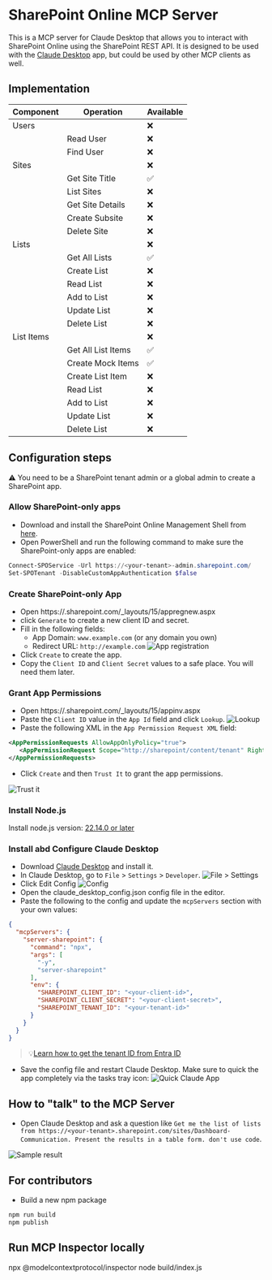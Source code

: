 
# SharePoint Online MCP Server

This is a MCP server for Claude Desktop that allows you to interact with SharePoint Online using the SharePoint REST API. It is designed to be used with the [Claude Desktop](https://claude.ai/download) app, but could be used by other MCP clients as well.

## Implementation

| Component          | Operation           | Available |
|--------------------|---------------------|-----------|
| Users              |                     | ❌        |
|                    | Read User           | ❌        |
|                    | Find User           | ❌        |
| Sites              |                     | ❌        |
|                    | Get Site Title      | ✅        |
|                    | List Sites          | ❌        |
|                    | Get Site Details    | ❌        |
|                    | Create Subsite      | ❌        |
|                    | Delete Site         | ❌        |
| Lists              |                     | ❌        |
|                    | Get All Lists       | ✅        |
|                    | Create List         | ❌        |
|                    | Read List           | ❌        |
|                    | Add to List         | ❌        |
|                    | Update List         | ❌        |
|                    | Delete List         | ❌        |
| List Items         |                     | ❌        |
|                    | Get All List Items  | ✅        |
|                    | Create Mock Items   | ✅        |
|                    | Create List Item    | ❌        |
|                    | Read List           | ❌        |
|                    | Add to List         | ❌        |
|                    | Update List         | ❌        |
|                    | Delete List         | ❌        |

## Configuration steps

⚠️ You need to be a SharePoint tenant admin or a global admin to create a SharePoint app.

### Allow SharePoint-only apps

- Download and install the SharePoint Online Management Shell from [here](https://www.microsoft.com/en-ca/download/details.aspx?id=35588).
- Open PowerShell and run the following command to make sure the SharePoint-only apps are enabled:

```powershell
Connect-SPOService -Url https://<your-tenant>-admin.sharepoint.com/
Set-SPOTenant -DisableCustomAppAuthentication $false
```

### Create SharePoint-only App

- Open https://<your-tenant>.sharepoint.com/_layouts/15/appregnew.aspx
- click `Generate` to create a new client ID and secret.
- Fill in the following fields:
  - App Domain: `www.example.com` (or any domain you own)
  - Redirect URL: `http://example.com`
![App registration](IMG/image-3.png)
- Click `Create` to create the app.
- Copy the `Client ID` and `Client Secret` values to a safe place. You will need them later.

### Grant App Permissions

- Open https://<your-tenant>.sharepoint.com/_layouts/15/appinv.aspx
- Paste the `Client ID` value in the `App Id` field and click `Lookup`.
![Lookup](IMG/image-4.png)
- Paste the following XML in the `App Permission Request XML` field:

```xml
<AppPermissionRequests AllowAppOnlyPolicy="true">
   <AppPermissionRequest Scope="http://sharepoint/content/tenant" Right="FullControl" />
</AppPermissionRequests>
```

- Click `Create` and then `Trust It` to grant the app permissions.

![Trust it](IMG/image-5.png)

### Install Node.js

 Install node.js version: [22.14.0 or later](https://nodejs.org/en/download)

### Install abd Configure Claude Desktop

- Download [Claude Desktop](https://claude.ai/download) and install it.
- In Claude Desktop, go to `File` > `Settings` > `Developer`.
![File > Settings](IMG/image.png)
- Click Edit Config
![Config](IMG/image-1.png)
- Open the claude_desktop_config.json config file in the editor.
- Paste the following to the config and update the `mcpServers` section with your own values:

```json
{
  "mcpServers": {
    "server-sharepoint": {
      "command": "npx",
      "args": [
        "-y",
        "server-sharepoint"
      ],
      "env": {
        "SHAREPOINT_CLIENT_ID": "<your-client-id>",
        "SHAREPOINT_CLIENT_SECRET": "<your-client-secret>",
        "SHAREPOINT_TENANT_ID": "<your-tenant-id>"
      }
    }
  }
} 

```

> 💡[Learn how to get the tenant ID from Entra ID](https://learn.microsoft.com/en-us/entra/fundamentals/how-to-find-tenant)

- Save the config file and restart Claude Desktop. Make sure to quick the app completely via the tasks tray icon:
![Quick Claude App](IMG/image-2.png)

## How to "talk" to the MCP Server

- Open Claude Desktop and ask a question like `Get me the list of lists from https://<your-tenant>.sharepoint.com/sites/Dashboard-Communication. Present the results in a table form. don't use code`.

![Sample result](IMG/image-6.png)

## For contributors

- Build a new npm package

```bash
npm run build
npm publish
```

## Run MCP Inspector  locally

npx @modelcontextprotocol/inspector node build/index.js
